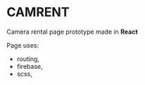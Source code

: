 # CAMRENT

Camera rental page prototype made in **React** 

Page uses:
- routing,
- firebase,
- scss,
  
